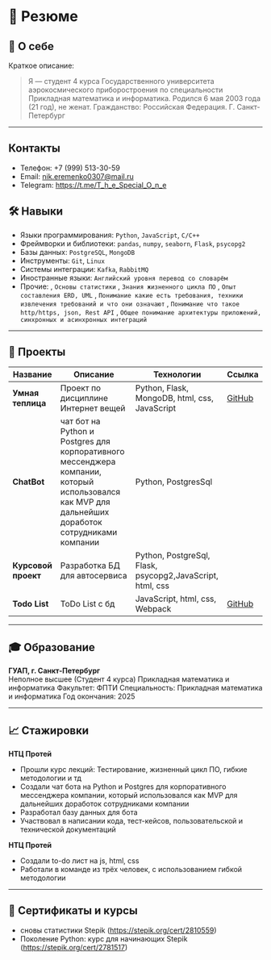 # 💼 Резюме

## 👤 О себе
Краткое описание:
> Я — студент 4 курса Государственного университета аэрокосмического приборостроения по специальности Прикладная математика и информатика. Родился 6 мая 2003 года (21 год), не женат. Гражданство: Российская Федерация. Г. Санкт-Петербург

---
## Контакты
- Телефон: +7 (999) 513-30-59 
- Email: nik.eremenko0307@mail.ru
- Telegram: https://t.me/T_h_e_Special_O_n_e

## 🛠️ Навыки

- Языки программирования: `Python`, `JavaScript`, `C/C++`
- Фреймворки и библиотеки: `pandas`, `numpy`, `seaborn`, `Flask`, `psycopg2`
- Базы данных: `PostgreSQL`, `MongoDB`
- Инструменты: `Git`, `Linux`
- Системы интеграции: `Kafka`, `RabbitMQ`
- Иностранные языки: `Английский уровня перевод со словарём`
- Прочие:
        , `Основы статистики`
        , `Знания жизненного цикла ПО`
        , `Опыт составления ERD, UML`
        , `Понимание какие есть требования, техники извлечения требований и что они означают`
        , `Понимание что такое http/https, json, Rest API`
        , `Общее понимание архитектуры приложений, синхронных и асинхронных интеграций`



---

## 📂 Проекты

| Название | Описание | Технологии | Ссылка |
|----------|----------|------------|--------|
| **Умная теплица** | Проект по дисциплине Интернет вещей | Python, Flask, MongoDB, html, css, JavaScript | [GitHub](https://github.com/Nikita0307/Iot-smart-Greenhouse) |
| **ChatBot** | чат бот на Python и Postgres для корпоративного мессенджера компании, который использовался как MVP для дальнейших доработок сотрудниками компании | Python, PostgresSql |  |
| **Курсовой проект** | Разработка БД для автосервиса | Python, PostgreSql, Flask, psycopg2,JavaScript, html, css |  |
| **Todo List** | ToDo List с бд | JavaScript, html, css, Webpack | [GitHub](https://github.com/Nikita0307/To-Do-List) |
---

## 🎓 Образование

**ГУАП, г. Санкт-Петербург**  
Неполное высшее (Студент 4 курса)
Прикладная математика и информатика
Факультет: ФПТИ
Специальность: Прикладная математика и информатика
Год окончания: 2025


---

## 📈 Стажировки

**НТЦ Протей**  
- Прошли курс лекций: Тестирование, жизненный цикл ПО, гибкие методологии и тд
- Создали чат бота на Python и Postgres для корпоративного мессенджера компании, который использовался как MVP для дальнейших доработок сотрудниками компании
- Разработал базу данных для бота
- Участвовал в написании кода, тест-кейсов, пользовательской и технической документаций

**НТЦ Протей**
- Создали to-do лист на js, html, css
- Работали в команде из трёх человек, с использованием гибкой методологии


---

## 📜 Сертификаты и курсы

- сновы статистики Stepik (https://stepik.org/cert/2810559)
- Поколение Python: курс для начинающих Stepik (https://stepik.org/cert/2781517)


